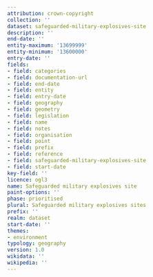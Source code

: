 ```yaml
---
attribution: crown-copyright
collection: ''
dataset: safeguarded-military-explosives-site
description: ''
end-date: ''
entity-maximum: '13699999'
entity-minimum: '13600000'
entry-date: ''
fields:
- field: categories
- field: documentation-url
- field: end-date
- field: entity
- field: entry-date
- field: geography
- field: geometry
- field: legislation
- field: name
- field: notes
- field: organisation
- field: point
- field: prefix
- field: reference
- field: safeguarded-military-explosives-site
- field: start-date
key-field: ''
licence: ogl3
name: Safeguarded military explosives site
paint-options: ''
phase: prioritised
plural: Safeguarded military explosives sites
prefix: ''
realm: dataset
start-date: ''
themes:
- environment
typology: geography
version: 1.0
wikidata: ''
wikipedia: ''
---
```

